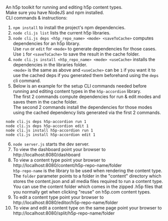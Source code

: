 An h5p toolkit for running and editing h5p content types.  
Make sure you have NodeJS and npm installed.  
CLI commands & instructions:
1. `npm install` to install the project's npm dependencies.
2. `node cli.js list` lists the current h5p libraries.
3. `node cli.js deps <h5p_repo_name> <mode> <saveToCache>` computes dependencies for an h5p library.  
Use `run` or `edit` for `<mode>` to generate dependencies for those cases.  
Use `1` for `<saveToCache>` to save the result in the cache folder.  
4. `node cli.js install <h5p_repo_name> <mode> <useCache>` installs the dependencies in the libraries folder.  
`<mode>` is the same as above and `<useCache>` can be `1` if you want it to use the cached deps if you generated them beforehand using the `deps` cli command.  
5. Below is an example for the setup CLI commands needed before running and editing content types in the `h5p-accordion` library.  
The first 2 commands compute dependencies for run & edit modes and saves them in the cache folder.  
The second 2 commands install the dependencies for those modes using the cached dependency lists generated via the first 2 commands.
```
node cli.js deps h5p-accordion run 1
node cli.js deps h5p-accordion edit 1
node cli.js install h5p-accordion run 1
node cli.js install h5p-accordion edit 1
```
6. `node server.js` starts the dev server.  
7. To view the dashboard point your browser to  
http://localhost:8080/dashboard  
8. To view a content type point your browser to  
http://localhost:8080/content/h5p-repo-name/folder  
`h5p-repo-name` is the library to be used when rendering the content type.  
The `folder` parameter points to a folder in the "content" directory which stores the content.json and all media files required to run a content type. You can use the content folder which comes in the zipped .h5p files that you normally get when clicking "reuse" on h5p.com content types.  
9. To edit a content type point your browser to  
http://localhost:8080/editor/h5p-repo-name/folder  
10. To view and edit a content type on the same page point your browser to  
http://localhost:8080/split/h5p-repo-name/folder
